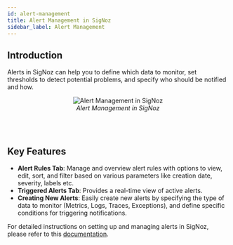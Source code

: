 ```yaml
---
id: alert-management
title: Alert Management in SigNoz
sidebar_label: Alert Management
---
```


## Introduction

Alerts in SigNoz can help you to define which data to monitor, set thresholds to detect potential problems, and specify who should be notified and how.

<figure data-zoomable align='center'>
    <img src="/img/docs/product-features/alerts/product-features-alert-management.webp" alt="Alert Management in SigNoz"/>
    <figcaption><i> Alert Management in SigNoz </i></figcaption>
</figure>
<br></br>

## Key Features

- **Alert Rules Tab**: Manage and overview alert rules with options to view, edit, sort, and filter based on various parameters like creation date, severity, labels etc.
- **Triggered Alerts Tab**: Provides a real-time view of active alerts.
- **Creating New Alerts**: Easily create new alerts by specifying the type of data to monitor (Metrics, Logs, Traces, Exceptions), and define specific conditions for triggering notifications.

For detailed instructions on setting up and managing alerts in SigNoz, please refer to this [documentation](https://signoz.io/docs/alerts/).
